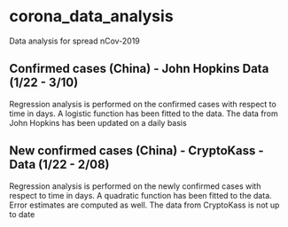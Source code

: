 # corona_data_analysis
Data analysis for spread nCov-2019 


## Confirmed cases (China) - John Hopkins Data (1/22 - 3/10)

Regression analysis is performed on the confirmed cases with respect to time in days. A logistic function has been fitted to the data. The data from John Hopkins has been updated on a daily basis

## New confirmed cases (China) - CryptoKass - Data (1/22 - 2/08)

Regression analysis is performed on the newly confirmed cases with respect to time in days. A quadratic function has been fitted to the data. Error estimates are computed as well. The data from CryptoKass is not up to date 
